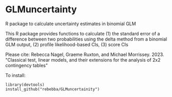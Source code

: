 # GLMuncertainty
R package to calculate uncertainty estimates in binomial GLM

This R package provides functions to calculate
(1) the standard error of a difference between two probabilities using the delta method from a binomial GLM output, 
(2) profile likelihood-based CIs,
(3) score CIs

Please cite: Rebecca Nagel, Graeme Ruxton, and Michael Morrissey. 2023. "Classical test, linear models, and their extensions for the analysis of 2x2 contingency tables"

To install:
```
library(devtools)
install_github("rebebba/GLMuncertainity")
```
